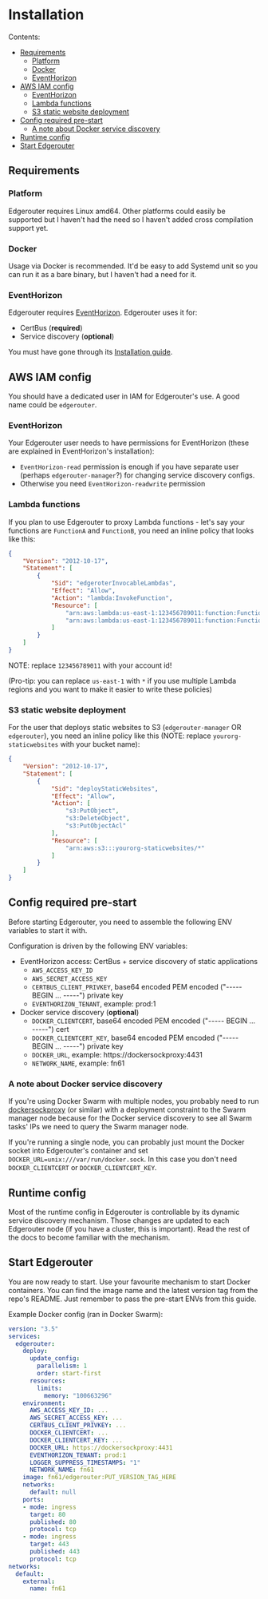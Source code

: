 Installation
============

Contents:

- [Requirements](#requirements)
  * [Platform](#platform)
  * [Docker](#docker)
  * [EventHorizon](#eventhorizon)
- [AWS IAM config](#aws-iam-config)
  * [EventHorizon](#eventhorizon-1)
  * [Lambda functions](#lambda-functions)
  * [S3 static website deployment](#s3-static-website-deployment)
- [Config required pre-start](#config-required-pre-start)
  * [A note about Docker service discovery](#a-note-about-docker-service-discovery)
- [Runtime config](#runtime-config)
- [Start Edgerouter](#start-edgerouter)


Requirements
------------

### Platform

Edgerouter requires Linux amd64. Other platforms could easily be supported but I haven't
had the need so I haven't added cross compilation support yet.


### Docker

Usage via Docker is recommended. It'd be easy to add Systemd unit so you can run it as a
bare binary, but I haven't had a need for it.


### EventHorizon

Edgerouter requires [EventHorizon](https://github.com/function61/eventhorizon). Edgerouter
uses it for:

- CertBus (**required**)
- Service discovery (**optional**)

You must have
gone through its [Installation guide](https://github.com/function61/eventhorizon#installation).


AWS IAM config
--------------

You should have a dedicated user in IAM for Edgerouter's use. A good name could be `edgerouter`.

### EventHorizon

Your Edgerouter user needs to have permissions for EventHorizon
(these are explained in EventHorizon's installation):

- `EventHorizon-read` permission is enough if you have separate user (perhaps `edgerouter-manager`?) for
  changing service discovery configs.
- Otherwise you need `EventHorizon-readwrite` permission


### Lambda functions

If you plan to use Edgerouter to proxy Lambda functions - let's say your functions are
`FunctionA` and `FunctionB`, you need an inline policy that looks like this:

```json
{
    "Version": "2012-10-17",
    "Statement": [
        {
            "Sid": "edgeroterInvocableLambdas",
            "Effect": "Allow",
            "Action": "lambda:InvokeFunction",
            "Resource": [
                "arn:aws:lambda:us-east-1:123456789011:function:FunctionA",
                "arn:aws:lambda:us-east-1:123456789011:function:FunctionB"
            ]
        }
    ]
}
```

NOTE: replace `123456789011` with your account id!

(Pro-tip: you can replace `us-east-1` with `*` if you use multiple Lambda regions and you
want to make it easier to write these policies)


### S3 static website deployment

For the user that deploys static websites to S3 (`edgerouter-manager` OR `edgerouter`),
you need an inline policy like this (NOTE: replace `yourorg-staticwebsites` with your bucket name):

```json
{
    "Version": "2012-10-17",
    "Statement": [
        {
            "Sid": "deployStaticWebsites",
            "Effect": "Allow",
            "Action": [
                "s3:PutObject",
                "s3:DeleteObject",
                "s3:PutObjectAcl"
            ],
            "Resource": [
                "arn:aws:s3:::yourorg-staticwebsites/*"
            ]
        }
    ]
}
```


Config required pre-start
-------------------------

Before starting Edgerouter, you need to assemble the following ENV variables to start
it with.

Configuration is driven by the following ENV variables:

- EventHorizon access: CertBus + service discovery of static applications
  * `AWS_ACCESS_KEY_ID`
  * `AWS_SECRET_ACCESS_KEY`
  * `CERTBUS_CLIENT_PRIVKEY`, base64 encoded PEM encoded ("----- BEGIN ... -----") private key
  * `EVENTHORIZON_TENANT`, example: prod:1
- Docker service discovery (**optional**)
  * `DOCKER_CLIENTCERT`, base64 encoded PEM encoded ("----- BEGIN ... -----") cert
  * `DOCKER_CLIENTCERT_KEY`, base64 encoded PEM encoded ("----- BEGIN ... -----") private key
  * `DOCKER_URL`, example: https://dockersockproxy:4431
  * `NETWORK_NAME`, example: fn61

### A note about Docker service discovery

If you're using Docker Swarm with multiple nodes, you probably need to run
[dockersockproxy](https://github.com/function61/dockersockproxy) (or similar) with a
deployment constraint to the Swarm manager node because for the Docker service discovery
to see all Swarm tasks' IPs we need to query the Swarm manager node.

If you're running a single node, you can probably just mount the Docker socket into
Edgerouter's container and set `DOCKER_URL=unix:///var/run/docker.sock`. In this case you
don't need `DOCKER_CLIENTCERT` or `DOCKER_CLIENTCERT_KEY`.


Runtime config
--------------

Most of the runtime config in Edgerouter is controllable by its dynamic service discovery
mechanism. Those changes are updated to each Edgerouter node (if you have a cluster, this
is important). Read the rest of the docs to become familiar with the mechanism.


Start Edgerouter
----------------

You are now ready to start. Use your favourite mechanism to start Docker containers. You
can find the image name and the latest version tag from the repo's README. Just remember
to pass the pre-start ENVs from this guide.

Example Docker config (ran in Docker Swarm):

```yaml
version: "3.5"
services:
  edgerouter:
    deploy:
      update_config:
        parallelism: 1
        order: start-first
      resources:
        limits:
          memory: "100663296"
    environment:
      AWS_ACCESS_KEY_ID: ...
      AWS_SECRET_ACCESS_KEY: ...
      CERTBUS_CLIENT_PRIVKEY: ...
      DOCKER_CLIENTCERT: ...
      DOCKER_CLIENTCERT_KEY: ...
      DOCKER_URL: https://dockersockproxy:4431
      EVENTHORIZON_TENANT: prod:1
      LOGGER_SUPPRESS_TIMESTAMPS: "1"
      NETWORK_NAME: fn61
    image: fn61/edgerouter:PUT_VERSION_TAG_HERE
    networks:
      default: null
    ports:
    - mode: ingress
      target: 80
      published: 80
      protocol: tcp
    - mode: ingress
      target: 443
      published: 443
      protocol: tcp
networks:
  default:
    external:
      name: fn61
```
